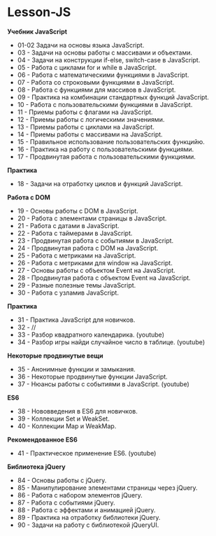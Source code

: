 # Lesson-JS

**Учебник JavaScript**
* 01-02 Задачи на основы языка JavaScript.
* 03 - Задачи на основы работы с массивами и объектами.
* 04 - Задачи на конструкции if-else, switch-case в JavaScript.
* 05 - Работа с циклами for и while в JavaScript.
* 06 - Работа с математическими функциями в JavaScript.
* 07 - Работа со строковыми функциями в JavaScript.
* 08 - Работа с функциями для массивов в JavaScript.
* 09 - Практика на комбинации стандартных функций JavaScript.
* 10 - Работа с пользовательскими функциями в JavaScript.
* 11 - Приемы работы с флагами на JavaScript.
* 12 - Приемы работы с логическими значениями.
* 13 - Приемы работы с циклами на JavaScript.
* 14 - Приемы работы с массивами на JavaScript.
* 15 - Правильное использование пользовательских функцийю.
* 16 - Практика на работу с пользовательскими функциями.
* 17 - Продвинутая работа с пользовательскими функциями.

**Практика**
* 18 - Задачи на отработку циклов и функций JavaScript.

**Работа с DOM**
* 19 - Основы работы с DOM в JavaScript.
* 20 - Работа с элементами страницы в JavaScript.
* 21 - Работа с датами в JavaScript.
* 22 - Работа с таймерами в JavaScript.
* 23 - Продвинутая работа с событиями в JavaScript.
* 24 - Продвинутая работа с DOM на JavaScript.
* 25 - Работа с метриками на JavaScript.
* 26 - Работа с метриками для window на JavaScript.
* 27 - Основы работы с объектом Event на JavaScript.
* 28 - Продвинутая работа с объектом Event на JavaScript.
* 29 - Разные полезные темы JavaScript.
* 30 - Работа с узламив JavaScript.

**Практика**
* 31 - Практика JavaScript для новичков.
* 32 - //
* 33 - Разбор квадратного календарика. (youtube)
* 34 - Разбор игры найди случайное число в таблице. (youtube)

**Некоторые продвинутые вещи**

* 35 - Анонимные функции и замыкания.
* 36 - Некоторые продвинутые функции JavaScript.
* 37 - Нюансы работы с событиями в JavaScript. (youtube)

**ES6**

* 38 - Нововведения в ES6 для новичков.
* 39 - Коллекции Set и WeakSet.
* 40 - Коллекции Map и WeakMap.

**Рекомендованное ES6**

* 41 - Практическое применение ES6. (youtube)

**Библиотека jQuery**

* 84 - Основы работы с jQuery.
* 85 - Манипулирование элементами страницы через jQuery.
* 86 - Работа с набором элементов jQuery.
* 87 - Работа с событиями jQuery.
* 88 - Работа с эффектами и анимацией jQuery.
* 89 - Практика на отработку библиотеки jQuery.
* 90 - Задачи на работу с библиотекой jQueryUI.